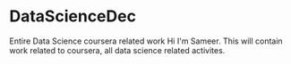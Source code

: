 DataScienceDec
==============

Entire Data Science coursera related work
Hi I'm Sameer. This will contain work related to coursera, all data science related activites.
